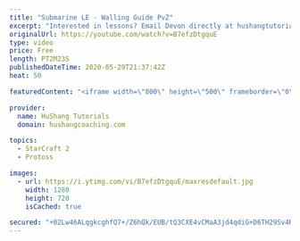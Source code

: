 ```yaml
---
title: "Submarine LE - Walling Guide PvZ"
excerpt: "Interested in lessons? Email Devon directly at hushangtutorials@outlook.com ------------------------------------------------------------------------------------------------------- Want to support HuShang Tutorials directly? Patreon is a website where you can contribute a monthly donation that will help"
originalUrl: https://youtube.com/watch?v=B7efzDtgquE
type: video
price: Free
length: PT2M23S
publishedDateTime: 2020-05-29T21:37:42Z
heat: 50

featuredContent: "<iframe width=\"800\" height=\"500\" frameborder=\"0\" src=\"https://www.youtube.com/embed/B7efzDtgquE\" allow=\"accelerometer; autoplay; encrypted-media; gyroscope; picture-in-picture\" allowfullscreen></iframe>"

provider:
  name: HuShang Tutorials
  domain: hushangcoaching.com

topics:
  - StarCraft 2
  - Protoss

images:
  - url: https://i.ytimg.com/vi/B7efzDtgquE/maxresdefault.jpg
    width: 1280
    height: 720
    isCached: true

secured: "+02Lw46ALqgkcghfQ7+/Z6hQk/EUB/tQ3CXE4vCMaA3jd4qdiG+D6TH29Sv4RcWSR2Qqt6bs3sSplM6Xp+TTaBcg4/Ah8Ui5pLahufweJbn6FS/3BLA0F9RmMnViY2ZMuejAXhE4cZa6vYqOnHuJqy8oLQ99Xu0lQzwqzWdbHOzhEYV5sFZ+4MUMfJJO5cQBBDd7xbvI//nbJ3PhXXWBmV2KtOEz06FVuCLsi47do/5QGR5nO5HJElVj76OnfnyVjIsYUnNLVuRHxDWxG26vXUUVtpkldqu1aJ3LVDJ6dOzmO2nwXd7hXu2bMSTmgM7+x2b8ZNSroImeMmadynayEOJoVtIw0SEOBuzhih/nuPbphXjqrbDOTXWylq28DCA/jFy12Ps4xtuYjcoAjk3f+xGJSil/KxoRr5UwQHWPPxc=;tLf0diKornASOS5+tCaWlA=="
---
```


